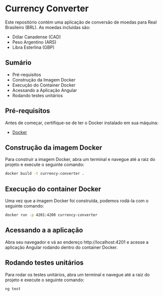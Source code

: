 # Currency Converter
Este repositório contém uma aplicação de conversão de moedas para Real Brasileiro (BRL). As moedas incluídas são:

- Dólar Canadense (CAD)
- Peso Argentino (ARS)
- Libra Esterlina (GBP)

## Sumário
- Pré-requisitos
- Construção da Imagem Docker
- Execução do Container Docker
- Acessando a Aplicação Angular
- Rodando testes unitários

## Pré-requisitos

Antes de começar, certifique-se de ter o Docker instalado em sua máquina:
- [Docker](https://www.docker.com/get-started)

## Construção da imagem Docker

Para construir a imagem Docker, abra um terminal e navegue até a raiz do projeto e execute o seguinte comando:

```bash
docker build -t currency-converter .
```

## Execução do container Docker
Uma vez que a imagem Docker foi construída, podemos rodá-la com o seguinte comando:

```bash
docker run -p 4201:4200 currency-converter
```

## Acessando a a aplicação
Abra seu navegador e vá ao endereço http://localhost:4201 e acesse a aplicação Angular rodando dentro do container Docker.

## Rodando testes unitários
Para rodar os testes unitários, abra um terminal e navegue até a raiz do projeto e execute o seguinte comando:

```bash
ng test
```